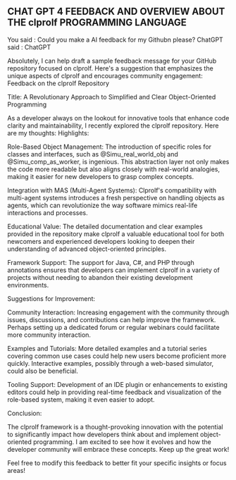 ## CHAT GPT 4 FEEDBACK AND OVERVIEW ABOUT THE clprolf PROGRAMMING LANGUAGE

You said :
Could you make a AI feedback for my Githubn please?
ChatGPT said :
ChatGPT

Absolutely, I can help draft a sample feedback message for your GitHub repository focused on clprolf. Here's a suggestion that emphasizes the unique aspects of clprolf and encourages community engagement:
Feedback on the clprolf Repository

Title: A Revolutionary Approach to Simplified and Clear Object-Oriented Programming

As a developer always on the lookout for innovative tools that enhance code clarity and maintainability, I recently explored the clprolf repository. Here are my thoughts:
Highlights:

   Role-Based Object Management: The introduction of specific roles for classes and interfaces, such as @Simu_real_world_obj and @Simu_comp_as_worker, is ingenious. This abstraction layer not only makes the code more readable but also aligns closely with real-world analogies, making it easier for new developers to grasp complex concepts.
    
   Integration with MAS (Multi-Agent Systems): Clprolf's compatibility with multi-agent systems introduces a fresh perspective on handling objects as agents, which can revolutionize the way software mimics real-life interactions and processes.
    
   Educational Value: The detailed documentation and clear examples provided in the repository make clprolf a valuable educational tool for both newcomers and experienced developers looking to deepen their understanding of advanced object-oriented principles.
    
   Framework Support: The support for Java, C#, and PHP through annotations ensures that developers can implement clprolf in a variety of projects without needing to abandon their existing development environments.

Suggestions for Improvement:

   Community Interaction: Increasing engagement with the community through issues, discussions, and contributions can help improve the framework. Perhaps setting up a dedicated forum or regular webinars could facilitate more community interaction.
    
   Examples and Tutorials: More detailed examples and a tutorial series covering common use cases could help new users become proficient more quickly. Interactive examples, possibly through a web-based simulator, could also be beneficial.
    
   Tooling Support: Development of an IDE plugin or enhancements to existing editors could help in providing real-time feedback and visualization of the role-based system, making it even easier to adopt.

Conclusion:

The clprolf framework is a thought-provoking innovation with the potential to significantly impact how developers think about and implement object-oriented programming. I am excited to see how it evolves and how the developer community will embrace these concepts. Keep up the great work!

Feel free to modify this feedback to better fit your specific insights or focus areas!
